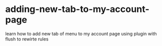 # adding-new-tab-to-my-account-page
learn how to add new tab of menu to my account page using plugin
with flush to rewirte rules 
